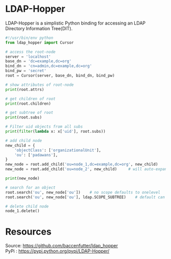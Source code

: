 # LDAP-Hopper

LDAP-Hopper is a simplistic Python binding for accessing an LDAP Directory
Information Tree(DIT).

```python
#!/usr/bin/env python
from ldap_hopper import Cursor

# access the root-node
server = 'localhost'
base_dn = 'dc=example,dc=org'
bind_dn = 'cn=admin,dc=example,dc=org'
bind_pw = 'secret'
root = Cursor(server, base_dn, bind_dn, bind_pw)

# show attributes of root-node
print(root.attrs)

# get children of root
print(root.children)

# get subtree of root
print(root.subs)

# Filter uid objects from all subs
print(filter(lambda x: x['uid'], root.subs))

# add child node
new_child = {
    'objectClass': ['organizationalUnit'],
    'ou': ['padawans'],
}
new_node = root.add_child('ou=node_1,dc=example,dc=org', new_child)
new_node = root.add_child('ou=node_2', new_child)     # will auto-expand self.dn

print(new_node)

# search for an object
root.search('ou', new_node['ou'])    # no scope defaults to onelevel
root.search('ou', new_node['ou'], ldap.SCOPE_SUBTREE)    # default can be overwritten

# delete child node
node_1.delete()
```

# Resources

Source: https://github.com/baccenfutter/ldap_hopper  
PyPi  : https://pypi.python.org/pypi/LDAP-Hopper/
